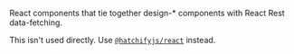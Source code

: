 React components that tie together design-* components with React Rest data-fetching.

This isn't used directly. Use [`@hatchifyjs/react`](https://github.com/bitovi/hatchify/blob/main/docs/react/README.md) instead.